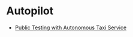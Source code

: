 # Autopilot

- [Public Testing with Autonomous Taxi Service](public_testing_with_autonomous_taxi_service.md)
